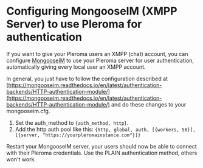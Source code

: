 # Configuring MongooseIM (XMPP Server) to use Pleroma for authentication

If you want to give your Pleroma users an XMPP (chat) account, you can configure [MongooseIM](https://github.com/esl/MongooseIM) to use your Pleroma server for user authentication, automatically giving every local user an XMPP account.

In general, you just have to follow the configuration described at [https://mongooseim.readthedocs.io/en/latest/authentication-backends/HTTP-authentication-module/](https://mongooseim.readthedocs.io/en/latest/authentication-backends/HTTP-authentication-module/) and do these changes to your mongooseim.cfg.

1. Set the auth_method to `{auth_method, http}`.
2. Add the http auth pool like this: `{http, global, auth, [{workers, 50}], [{server, "https://yourpleromainstance.com"}]}`

Restart your MongooseIM server, your users should now be able to connect with their Pleroma credentials. Use the PLAIN authentication method, others won't work.
